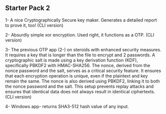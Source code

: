## Starter Pack 2

1- A nice Cryptographically Secure key maker. Generates a detailed report to prove it, too! (CLI version)

2- Absurdly simple xor encryption. Used right, it functions as a OTP. (CLI version)


3- The previous OTP app (2-) on steroids with enhanced security measures. It requires a key that is longer than the file to encrypt and 2 passwords. A cryptographic salt is made using a key derivation function (KDF), specifically PBKDF2 with HMAC-SHA256. The nonce, derived from the nonce password and the salt, serves as a critical security feature. It ensures that each encryption operation is unique, even if the plaintext and key remain the same. The nonce is also derived using PBKDF2, linking it to both the nonce password and the salt. This setup prevents replay attacks and ensures that identical data does not always result in identical ciphertexts. (CLI version)

4- Windows app- returns SHA3-512 hash value of any input. 
